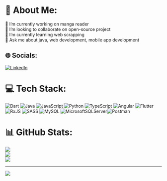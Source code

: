 # 💫 About Me:
🔭 I’m currently working on manga reader <br>👯 I’m looking to collaborate on open-source project<br>🌱 I’m currently learning web scrapping<br>💬 Ask me about java, web development, mobile app development 


## 🌐 Socials:
[![LinkedIn](https://img.shields.io/badge/LinkedIn-%230077B5.svg?logo=linkedin&logoColor=white)](https://linkedin.com/in/linkedin.com/in/bisrat-yared-b751a9272) 

# 💻 Tech Stack:
![Dart](https://img.shields.io/badge/dart-%230175C2.svg?style=flat-square&logo=dart&logoColor=white) ![Java](https://img.shields.io/badge/java-%23ED8B00.svg?style=flat-square&logo=openjdk&logoColor=white) ![JavaScript](https://img.shields.io/badge/javascript-%23323330.svg?style=flat-square&logo=javascript&logoColor=%23F7DF1E) ![Python](https://img.shields.io/badge/python-3670A0?style=flat-square&logo=python&logoColor=ffdd54) ![TypeScript](https://img.shields.io/badge/typescript-%23007ACC.svg?style=flat-square&logo=typescript&logoColor=white) ![Angular](https://img.shields.io/badge/angular-%23DD0031.svg?style=flat-square&logo=angular&logoColor=white) ![Flutter](https://img.shields.io/badge/Flutter-%2302569B.svg?style=flat-square&logo=Flutter&logoColor=white) ![RxJS](https://img.shields.io/badge/rxjs-%23B7178C.svg?style=flat-square&logo=reactivex&logoColor=white) ![SASS](https://img.shields.io/badge/SASS-hotpink.svg?style=flat-square&logo=SASS&logoColor=white) ![MySQL](https://img.shields.io/badge/mysql-%2300000f.svg?style=flat-square&logo=mysql&logoColor=white) ![MicrosoftSQLServer](https://img.shields.io/badge/Microsoft%20SQL%20Server-CC2927?style=flat-square&logo=microsoft%20sql%20server&logoColor=white)![Postman](https://img.shields.io/badge/Postman-FF6C37?style=for-the-badge&logo=postman&logoColor=white) 
# 📊 GitHub Stats:
![](https://github-readme-stats.vercel.app/api?username=bisremv&theme=dark&hide_border=true&include_all_commits=true&count_private=false)<br/>
![](https://github-readme-streak-stats.herokuapp.com/?user=bisremv&theme=dark&hide_border=true)<br/>
![](https://github-readme-stats.vercel.app/api/top-langs/?username=bisremv&theme=dark&hide_border=true&include_all_commits=true&count_private=false&layout=compact)

---
[![](https://visitcount.itsvg.in/api?id=bisremv&icon=0&color=0)](https://visitcount.itsvg.in)
<!-- Proudly created with GPRM ( https://gprm.itsvg.in ) -->
